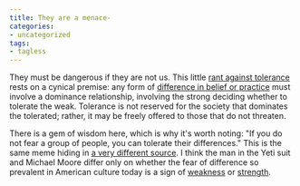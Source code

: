 ```yaml
---
title: They are a menace-
categories:
- uncategorized
tags:
- tagless
---
```


They must be dangerous if they are not us.  This little [rant against tolerance][1] rests on a cynical premise: any form of [difference in belief or practice][2] must involve a dominance relationship, involving the strong deciding whether to tolerate the weak.  Tolerance is not reserved for the society that dominates the tolerated; rather, it may be freely offered to those that do not threaten.

   [1]: http://www.greeblie.com/theyeti/arch/014232.html
   [2]: http://dictionary.reference.com/search?q=tolerance

There is a gem of wisdom here, which is why it's worth noting: "If you do not fear a group of people, you can tolerate their differences."  This is the same meme hiding in [a very
different source][3].  I think the man in the Yeti suit and Michael Moore differ only on whether the fear of difference so prevalent in American culture today is a sign of [weakness][4] or [strength][5].

   [3]: http://us.imdb.com/title/tt0310793/
   [4]: http://www.wga.org/craft/interviews/moore.html
   [5]: http://www.newsmax.com/archives/articles/2003/9/8/194845.shtml
